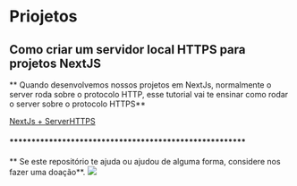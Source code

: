 # Priojetos

## Como criar um servidor local HTTPS para projetos NextJS
** Quando desenvolvemos nossos projetos em NextJs, normalmente o server roda sobre o protocolo HTTP, esse tutorial vai te ensinar como rodar o server sobre o protocolo HTTPS**

[NextJs + ServerHTTPS](https://github.com/murilomunhao/codes/tree/master/js/next-dev-https)











#### ******************************************************
** Se este repositório te ajuda ou ajudou de alguma forma, considere nos fazer uma doação**.
[![](https://www.paypalobjects.com/pt_BR/BR/i/btn/btn_donateCC_LG.gif)](https://www.paypal.com/donate?hosted_button_id=T4ZWGJ7HPHK5A)
